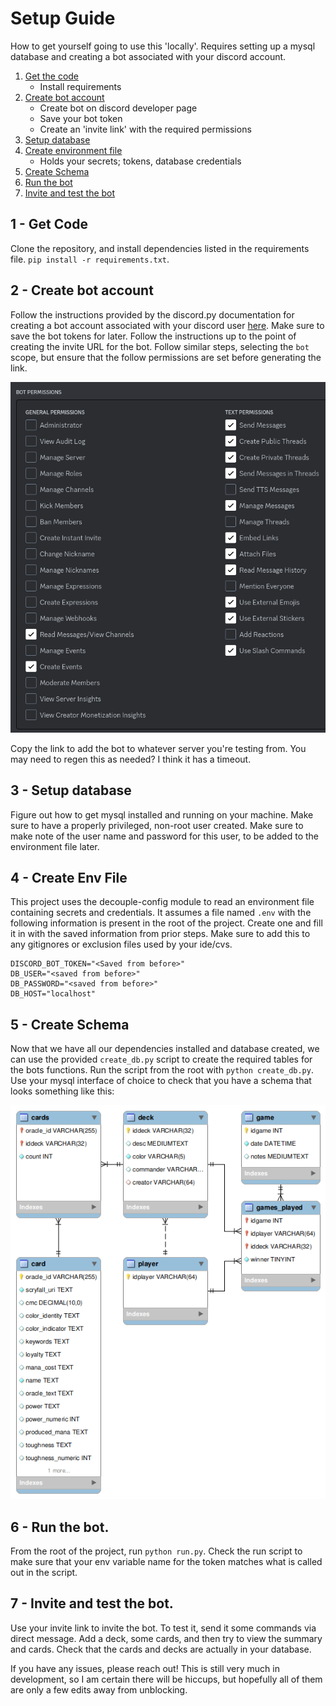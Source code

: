 # Setup Guide
How to get yourself going to use this 'locally'. Requires setting up a mysql database and creating a bot associated with your discord account. 

1. [Get the code](#1---get-code)
   - Install requirements
2. [Create bot account](#2---create-bot-account)
   - Create bot on discord developer page
   - Save your bot token
   - Create an 'invite link' with the required permissions
3. [Setup database](#3---setup-database)
4. [Create environment file](#4---create-env-file)
   - Holds your secrets; tokens, database credentials
5. [Create Schema](#5---create-schema)
6. [Run the bot](#6---run-the-bot)
7. [Invite and test the bot](#7---invite-and-test-the-bot)

## 1 - Get Code
Clone the repository, and install dependencies listed in the requirements file. `pip install -r requirements.txt`. 

## 2 - Create bot account
Follow the instructions provided by the discord.py documentation for creating a bot account associated with your discord user [here](https://discordpy.readthedocs.io/en/stable/discord.html). Make sure to save the bot tokens for later. Follow the instructions up to the point of creating the invite URL for the bot. Follow similar steps, selecting the `bot` scope, but ensure that the follow permissions are set before generating the link. 

![Bot Scope Permissions](bot_permissions.png)

Copy the link to add the bot to whatever server you're testing from. You may need to regen this as needed? I think it has a timeout. 

## 3 - Setup database
Figure out how to get mysql installed and running on your machine. Make sure to have a properly privileged, non-root user created. Make sure to make note of the user name and password for this user, to be added to the environment file later.

## 4 - Create Env File
This project uses the decouple-config module to read an environment file containing secrets and credentials. It assumes a file named `.env` with the following information is present in the root of the project. Create one and fill it in with the saved information from prior steps. Make sure to add this to any gitignores or exclusion files used by your ide/cvs. 

```commandline
DISCORD_BOT_TOKEN="<Saved from before>"
DB_USER="<saved from before>"
DB_PASSWORD="<saved from before>"
DB_HOST="localhost"
```

## 5 - Create Schema
Now that we have all our dependencies installed and database created, we can use the provided `create_db.py` script to create the required tables for the bots functions. Run the script from the root with `python create_db.py`. Use your mysql interface of choice to check that you have a schema that looks something like this:

![Schema Diagram](schema.png)

## 6 - Run the bot.
From the root of the project, run `python run.py`. Check the run script to make sure that your env variable name for the token matches what is called out in the script. 

## 7 - Invite and test the bot.
Use your invite link to invite the bot. To test it, send it some commands via direct message. Add a deck, some cards, and then try to view the summary and cards. Check that the cards and decks are actually in your database. 

If you have any issues, please reach out! This is still very much in development, so I am certain there will be hiccups, but hopefully all of them are only a few edits away from unblocking.




